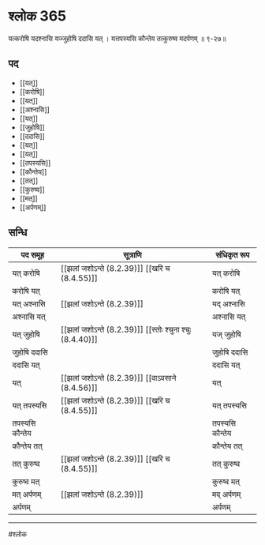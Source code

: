 # श्लोक 365

यत्करोषि यदश्नासि यज्जुहोषि ददासि यत् ।
यत्तपस्यसि कौन्तेय तत्कुरुष्व मदर्पणम् ॥ ९-२७॥


## पद 

- [[यत्]]
- [[करोषि]]
- [[यत्]]
- [[अश्नासि]]
- [[यत्]]
- [[जुहोषि]]
- [[ददासि]]
- [[यत्]]
- [[यत्]]
- [[तपस्यसि]]
- [[कौन्तेय]]
- [[तत्]]
- [[कुरुष्व]]
- [[मत्]]
- [[अर्पणम्]]

## सन्धि

| पद समूह | सूत्राणि | संधिकृत रूप |
| ----- | ----- | ----- |
| यत् करोषि |  [[झलां जशोऽन्ते (8.2.39)]] [[खरि च (8.4.55)]] | यत् करोषि |
| करोषि यत् |  | करोषि यत् |
| यत् अश्नासि |  [[झलां जशोऽन्ते (8.2.39)]] | यद् अश्नासि |
| अश्नासि यत् |  | अश्नासि यत् |
| यत् जुहोषि |  [[झलां जशोऽन्ते (8.2.39)]] [[स्तोः श्चुना श्चुः (8.4.40)]] | यज् जुहोषि |
| जुहोषि ददासि |  | जुहोषि ददासि |
| ददासि यत् |  | ददासि यत् |
| यत् |  [[झलां जशोऽन्ते (8.2.39)]] [[वाऽवसाने (8.4.56)]] | यत् |
| यत् तपस्यसि |  [[झलां जशोऽन्ते (8.2.39)]] [[खरि च (8.4.55)]] | यत् तपस्यसि |
| तपस्यसि कौन्तेय |  | तपस्यसि कौन्तेय |
| कौन्तेय तत् |  | कौन्तेय तत् |
| तत् कुरुष्व |  [[झलां जशोऽन्ते (8.2.39)]] [[खरि च (8.4.55)]] | तत् कुरुष्व |
| कुरुष्व मत् |  | कुरुष्व मत् |
| मत् अर्पणम् |  [[झलां जशोऽन्ते (8.2.39)]] | मद् अर्पणम् |
| अर्पणम् |  | अर्पणम् |


---

#श्लोक